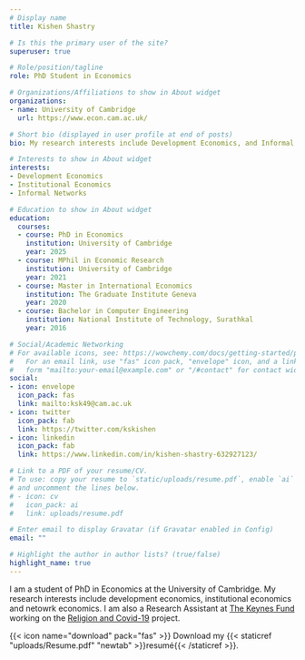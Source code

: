 ```yaml
---
# Display name
title: Kishen Shastry

# Is this the primary user of the site?
superuser: true

# Role/position/tagline
role: PhD Student in Economics

# Organizations/Affiliations to show in About widget
organizations:
- name: University of Cambridge
  url: https://www.econ.cam.ac.uk/

# Short bio (displayed in user profile at end of posts)
bio: My research interests include Development Economics, and Informal Institutions.

# Interests to show in About widget
interests:
- Development Economics
- Institutional Economics
- Informal Networks

# Education to show in About widget
education:
  courses:
  - course: PhD in Economics
    institution: University of Cambridge
    year: 2025
  - course: MPhil in Economic Research
    institution: University of Cambridge
    year: 2021
  - course: Master in International Economics
    institution: The Graduate Institute Geneva
    year: 2020
  - course: Bachelor in Computer Engineering
    institution: National Institute of Technology, Surathkal
    year: 2016

# Social/Academic Networking
# For available icons, see: https://wowchemy.com/docs/getting-started/page-builder/#icons
#   For an email link, use "fas" icon pack, "envelope" icon, and a link in the
#   form "mailto:your-email@example.com" or "/#contact" for contact widget.
social:
- icon: envelope
  icon_pack: fas
  link: mailto:ksk49@cam.ac.uk
- icon: twitter
  icon_pack: fab
  link: https://twitter.com/kskishen
- icon: linkedin
  icon_pack: fab
  link: https://www.linkedin.com/in/kishen-shastry-632927123/

# Link to a PDF of your resume/CV.
# To use: copy your resume to `static/uploads/resume.pdf`, enable `ai` icons in `params.toml`, 
# and uncomment the lines below.
# - icon: cv
#   icon_pack: ai
#   link: uploads/resume.pdf

# Enter email to display Gravatar (if Gravatar enabled in Config)
email: ""

# Highlight the author in author lists? (true/false)
highlight_name: true
---
```


I am a student of PhD in Economics at the University of Cambridge. My research interests include development economics, institutional economics and netowrk economics. I am also a Research Assistant at [The Keynes Fund](https://www.keynesfund.econ.cam.ac.uk/) working on the [Religion and Covid-19](https://www.keynesfund.econ.cam.ac.uk/iyer-religion-and-covid-19) project.

{{< icon name="download" pack="fas" >}} Download my {{< staticref "uploads/Resume.pdf" "newtab" >}}resumé{{< /staticref >}}.
